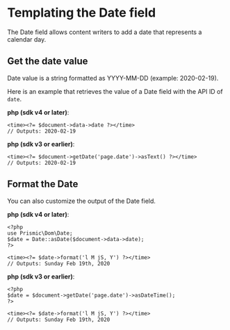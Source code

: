 # Templating the Date field

The Date field allows content writers to add a date that represents a calendar day.

## Get the date value

Date value is a string formatted as YYYY-MM-DD (example: 2020-02-19).

Here is an example that retrieves the value of a Date field with the API ID of `date`.

**php (sdk v4 or later)**:

```
<time><?= $document->data->date ?></time>
// Outputs: 2020-02-19
```

**php (sdk v3 or earlier)**:

```
<time><?= $document->getDate('page.date')->asText() ?></time>
// Outputs: 2020-02-19
```

## Format the Date

You can also customize the output of the Date field.

**php (sdk v4 or later)**:

```
<?php
use Prismic\Dom\Date;
$date = Date::asDate($document->data->date);
?>

<time><?= $date->format('l M jS, Y') ?></time>
// Outputs: Sunday Feb 19th, 2020
```

**php (sdk v3 or earlier)**:

```
<?php
$date = $document->getDate('page.date')->asDateTime();
?>

<time><?= $date->format('l M jS, Y') ?></time>
// Outputs: Sunday Feb 19th, 2020
```
